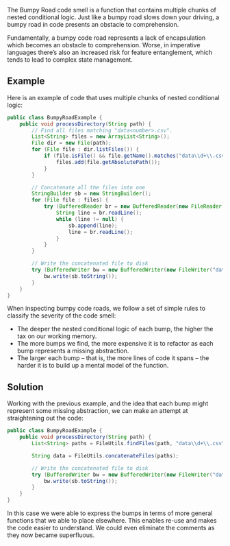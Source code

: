 The Bumpy Road code smell is a function that contains multiple chunks of nested conditional logic. Just like a bumpy road slows down your driving, a bumpy road in code presents an obstacle to comprehension.

Fundamentally, a bumpy code road represents a lack of encapsulation which becomes an obstacle to comprehension. Worse, in imperative languages there’s also an increased risk for feature entanglement, which tends to lead to complex state management.

## Example

Here is an example of code that uses multiple chunks of nested conditional logic:
```java
public class BumpyRoadExample {
	public void processDirectory(String path) {
		// Find all files matching "data<number>.csv".
		List<String> files = new ArrayList<String>();
		File dir = new File(path);
		for (File file : dir.listFiles()) {
			if (file.isFile() && file.getName().matches("data\\d+\\.csv")) {
				files.add(file.getAbsolutePath());
			}
		}

		// Concatenate all the files into one
		StringBuilder sb = new StringBuilder();
		for (File file : files) {
			try (BufferedReader br = new BufferedReader(new FileReader(file))) {
				String line = br.readLine();
				while (line != null) {
					sb.append(line);
					line = br.readLine();
				}
			}
		}

		// Write the concatenated file to disk
		try (BufferedWriter bw = new BufferedWriter(new FileWriter("data.csv"))) {
			bw.write(sb.toString());
		}
	}
}
```

When inspecting bumpy code roads, we follow a set of simple rules to classify the severity of the code smell:

- The deeper the nested conditional logic of each bump, the higher the tax on our working memory.
- The more bumps we find, the more expensive it is to refactor as each bump represents a missing abstraction.
- The larger each bump – that is, the more lines of code it spans – the harder it is to build up a mental model of the function.


## Solution

Working with the previous example, and the idea that each bump might represent some missing abstraction, we can make an attempt at straightening out the code:

```java
public class BumpyRoadExample {
	public void processDirectory(String path) {
		List<String> paths = FileUtils.findFiles(path, "data\\d+\\.csv");

		String data = FileUtils.concatenateFiles(paths);

		// Write the concatenated file to disk
		try (BufferedWriter bw = new BufferedWriter(new FileWriter("data.csv"))) {
			bw.write(sb.toString());
		}
	}
}
```

In this case we were able to express the bumps in terms of more general functions that we able to place elsewhere. This enables re-use and makes the code easier to understand. We could even eliminate the comments as they now became superfluous.